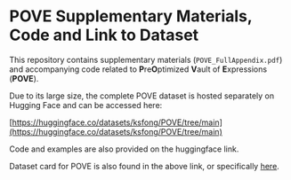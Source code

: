 # POVE Supplementary Materials, Code and Link to Dataset

This repository contains supplementary materials (`POVE_FullAppendix.pdf`) and accompanying code related to **P**re**O**ptimized **V**ault of **E**xpressions (**POVE**).

Due to its large size, the complete POVE dataset is hosted separately on Hugging Face and can be accessed here:

[https://huggingface.co/datasets/ksfong/POVE/tree/main](https://huggingface.co/datasets/ksfong/POVE/tree/main)

Code and examples are also provided on the huggingface link.

Dataset card for POVE is also found in the above link, or specifically [here](https://huggingface.co/datasets/ksfong/POVE).
